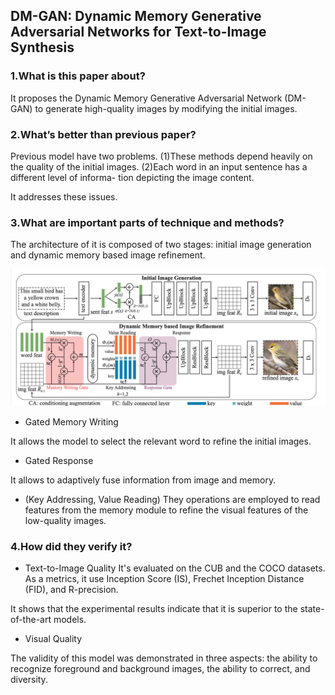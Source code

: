 ## DM-GAN: Dynamic Memory Generative Adversarial Networks for Text-to-Image Synthesis

### 1.What is this paper about?

It proposes the Dynamic Memory Generative Adversarial Network (DM-GAN) to generate high-quality images by modifying the initial images.

### 2.What’s better than previous paper?

Previous model have two problems.
(1)These methods depend heavily on the quality of the initial images.
(2)Each word in an input sentence has a different level of informa- tion depicting the image content.

It addresses these issues.

### 3.What are important parts of technique and methods?

The architecture of it is composed of two stages: initial image generation and dynamic memory based image refinement.

![model](../../img/DM-GAN_model.png) 


- Gated Memory Writing

It allows the model to select the relevant word to refine the initial images.

- Gated Response

It allows to adaptively fuse information from image and memory.

- (Key Addressing, Value Reading)
They operations are employed to read features from the memory module to refine the visual features of the low-quality images.

### 4.How did they verify it?

- Text-to-Image Quality
It's evaluated on the CUB and the COCO datasets. As a metrics, it use Inception Score (IS), Frechet Inception Distance (FID), and R-precision.

It shows that the experimental results indicate that it is superior to the state-of-the-art models.

- Visual Quality

The validity of this model was demonstrated in three aspects: the ability to recognize foreground and background images, the ability to correct, and diversity.